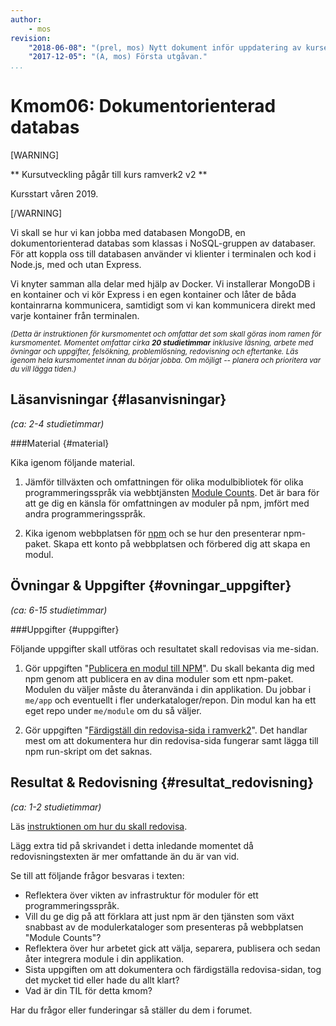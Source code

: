 ```yaml
---
author:
    - mos
revision:
    "2018-06-08": "(prel, mos) Nytt dokument inför uppdatering av kursen."
    "2017-12-05": "(A, mos) Första utgåvan."
...
```

Kmom06: Dokumentorienterad databas
==================================

[WARNING]

** Kursutveckling pågår till kurs ramverk2 v2 **

Kursstart våren 2019.

[/WARNING]

Vi skall se hur vi kan jobba med databasen MongoDB, en dokumentorienterad databas som klassas i NoSQL-gruppen av databaser. För att koppla oss till databasen använder vi klienter i terminalen och kod i Node.js, med och utan Express.

Vi knyter samman alla delar med hjälp av Docker. Vi installerar MongoDB i en kontainer och vi kör Express i en egen kontainer och låter de båda kontainrarna kommunicera, samtidigt som vi kan kommunicera direkt med varje kontainer från terminalen.

<!--more-->



<small><i>(Detta är instruktionen för kursmomentet och omfattar det som skall göras inom ramen för kursmomentet. Momentet omfattar cirka **20 studietimmar** inklusive läsning, arbete med övningar och uppgifter, felsökning, problemlösning, redovisning och eftertanke. Läs igenom hela kursmomentet innan du börjar jobba. Om möjligt -- planera och prioritera var du vill lägga tiden.)</i></small>



Läsanvisningar  {#lasanvisningar}
---------------------------------

*(ca: 2-4 studietimmar)*



###Material {#material}

Kika igenom följande material.

1. Jämför tillväxten och omfattningen för olika modulbibliotek för olika programmeringsspråk via webbtjänsten [Module Counts](http://www.modulecounts.com/). Det är bara för att ge dig en känsla för omfattningen av moduler på npm, jmfört med andra programmeringsspråk.

1. Kika igenom webbplatsen för [npm](https://www.npmjs.com/) och se hur den presenterar npm-paket. Skapa ett konto på webbplatsen och förbered dig att skapa en modul.



Övningar & Uppgifter  {#ovningar_uppgifter}
-------------------------------------------

*(ca: 6-15 studietimmar)*


<!--
###Övningar {#ovningar}

Gör följande övningar, de behövs normalt för att klara uppgifterna.

1. Jobba igenom artikeln "[Publicera en kodmodul på npm](kunskap/XXX)" för att se hur man publicerar moduler till npm och hur man sedan återanvänder dem i sin kod.
-->



###Uppgifter {#uppgifter}

Följande uppgifter skall utföras och resultatet skall redovisas via me-sidan.

1. Gör uppgiften "[Publicera en modul till NPM](uppgift/publicera-en-modul-till-npm)". Du skall bekanta dig med npm genom att publicera en av dina moduler som ett npm-paket. Modulen du väljer måste du återanvända i din applikation. Du jobbar i `me/app` och eventuellt i fler underkataloger/repon. Din modul kan ha ett eget repo under `me/module` om du så väljer.

1. Gör uppgiften "[Färdigställ din redovisa-sida i ramverk2](uppgift/fardigstall-din-redovisa-sida-i-ramverk2)". Det handlar mest om att dokumentera hur din redovisa-sida fungerar samt lägga till npm run-skript om det saknas.



Resultat & Redovisning  {#resultat_redovisning}
-----------------------------------------------

*(ca: 1-2 studietimmar)*

Läs [instruktionen om hur du skall redovisa](./../redovisa).

Lägg extra tid på skrivandet i detta inledande momentet då redovisningstexten är mer omfattande än du är van vid.

Se till att följande frågor besvaras i texten:

* Reflektera över vikten av infrastruktur för moduler för ett programmeringsspråk.
* Vill du ge dig på att förklara att just npm är den tjänsten som växt snabbast av de modulerkataloger som presenteras på webbplatsen "Module Counts"?
* Reflektera över hur arbetet gick att välja, separera, publisera och sedan åter integrera module i din applikation.
* Sista uppgiften om att dokumentera och färdigställa redovisa-sidan, tog det mycket tid eller hade du allt klart?
* Vad är din TIL för detta kmom?

Har du frågor eller funderingar så ställer du dem i forumet.

